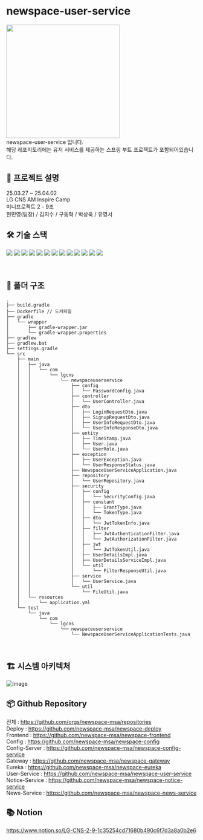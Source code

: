 # newspace-user-service
<img src="https://github.com/user-attachments/assets/04d415b7-b379-4a0b-9aba-ff1d3609db85" width="300" />

<br>
newspace-user-service 입니다.
<br>
해당 레포지토리에는 유저 서비스를 제공하는 스프링 부트 프로젝트가 포함되어있습니다.
<br>

## 📍 프로젝트 설명
25.03.27 ~ 25.04.02
<br>
LG CNS AM Inspire Camp
<br>
미니프로젝트 2 - 9조
<br>
현민영(팀장) / 김지수 / 구동혁 / 박상욱 / 유영서

## 🛠️ 기술 스택

<img src="https://img.shields.io/badge/Spring%20Boot-6DB33F?style=for-the-badge&logo=SpringBoot&logoColor=white"> <img src="https://img.shields.io/badge/Spring%20Security-6DB33F?style=for-the-badge&logo=SpringSecurity&logoColor=white"> <img src="https://img.shields.io/badge/Gradle-02303A?style=for-the-badge&logo=Gradle&logoColor=white"> <img src="https://img.shields.io/badge/Spring%20Cloud-6DB33F?style=for-the-badge&logo=Spring&logoColor=white"> <img src="https://img.shields.io/badge/Spring%20AI-6DB33F?style=for-the-badge&logo=Spring&logoColor=white"> <img src="https://img.shields.io/badge/Spring%20WebFlux-6DB33F?style=for-the-badge&logo=SpringWebFlux&logoColor=white"> <img src="https://img.shields.io/badge/MariaDB-003545?style=for-the-badge&logo=MariaDB&logoColor=white"> <img src="https://img.shields.io/badge/Docker-2496ED?style=for-the-badge&logo=Docker&logoColor=white"> <img src="https://img.shields.io/badge/Jenkins-D24939?style=for-the-badge&logo=Jenkins&logoColor=white"> <img src="https://img.shields.io/badge/Postman-FF6C37?style=for-the-badge&logo=Postman&logoColor=white"> <img src="https://img.shields.io/badge/Swagger-85EA2D?style=for-the-badge&logo=Swagger&logoColor=white"> <img src="https://img.shields.io/badge/Notion-000000?style=for-the-badge&logo=Notion&logoColor=white"> <img src="https://img.shields.io/badge/NGINX-009639?style=for-the-badge&logo=NGINX&logoColor=white"> 

<br/>

## 📂 폴더 구조

```
.
├── build.gradle
├── Dockerfile // 도커파일
├── gradle
│   └── wrapper
│       ├── gradle-wrapper.jar
│       └── gradle-wrapper.properties
├── gradlew
├── gradlew.bat
├── settings.gradle
└── src
    ├── main
    │   ├── java
    │   │   └── com
    │   │       └── lgcns
    │   │           └── newspaceuserservice
    │   │               ├── config
    │   │               │   └── PasswordConfig.java
    │   │               ├── controller
    │   │               │   └── UserController.java
    │   │               ├── dto
    │   │               │   ├── LoginRequestDto.java
    │   │               │   ├── SignupRequestDto.java
    │   │               │   ├── UserInfoRequestDto.java
    │   │               │   └── UserInfoResponseDto.java
    │   │               ├── entity
    │   │               │   ├── TimeStamp.java
    │   │               │   ├── User.java
    │   │               │   └── UserRole.java
    │   │               ├── exception
    │   │               │   ├── UserException.java
    │   │               │   └── UserResponseStatus.java
    │   │               ├── NewspaceUserServiceApplication.java
    │   │               ├── repository
    │   │               │   └── UserRepository.java
    │   │               ├── security
    │   │               │   ├── config
    │   │               │   │   └── SecurityConfig.java
    │   │               │   ├── constant
    │   │               │   │   ├── GrantType.java
    │   │               │   │   └── TokenType.java
    │   │               │   ├── dto
    │   │               │   │   └── JwtTokenInfo.java
    │   │               │   ├── filter
    │   │               │   │   ├── JwtAuthenticationFilter.java
    │   │               │   │   └── JwtAuthorizationFilter.java
    │   │               │   ├── jwt
    │   │               │   │   └── JwtTokenUtil.java
    │   │               │   ├── UserDetailsImpl.java
    │   │               │   ├── UserDetailsServiceImpl.java
    │   │               │   └── util
    │   │               │       └── FilterResponseUtil.java
    │   │               ├── service
    │   │               │   └── UserService.java
    │   │               └── util
    │   │                   └── FileUtil.java
    │   └── resources
    │       └── application.yml
    └── test
        └── java
            └── com
                └── lgcns
                    └── newspaceuserservice
                        └── NewspaceUserServiceApplicationTests.java
```
<br/>

## 🏗️ 시스템 아키텍처
![image](https://github.com/user-attachments/assets/bba4aae7-b01a-46dc-8aee-096fa4736107)

## 📦 Github Repository
전체 : https://github.com/orgs/newspace-msa/repositories
<br>
Deploy : https://github.com/newspace-msa/newspace-deploy
<br>
Frontend : https://github.com/newspace-msa/newspace-frontend
<br>
Config : https://github.com/newspace-msa/newspace-config
<br>
Config-Server : https://github.com/newspace-msa/newspace-config-service
<br>
Gateway : https://github.com/newspace-msa/newspace-gateway
<br>
Eureka : https://github.com/newspace-msa/newspace-eureka
<br>
User-Service : https://github.com/newspace-msa/newspace-user-service
<br>
Notice-Service : https://github.com/newspace-msa/newspace-notice-service
<br>
News-Service : https://github.com/newspace-msa/newspace-news-service

## 📚 Notion
https://www.notion.so/LG-CNS-2-9-1c35254cd71680b490c6f7d3a8a0b2e6


